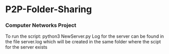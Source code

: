 # P2P-Folder-Sharing
### Computer Networks Project
To run the script:
                 python3 NewServer.py
Log for the server can be found in the file server.log which will be created in the same folder where the scipt for the server exists
